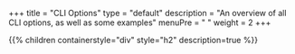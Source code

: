 +++
title = "CLI Options"
type = "default"
description = "An overview of all CLI options, as well as some examples"
menuPre = "<i class='fa-solid fa-fw fa-terminal'></i> "
weight = 2
+++

{{% children containerstyle="div" style="h2" description=true %}}
